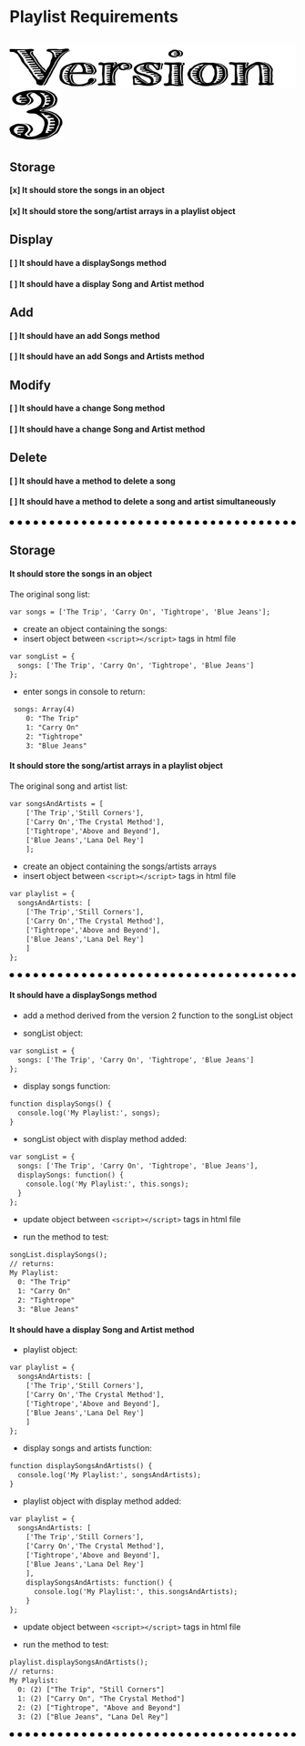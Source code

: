 # Playlist Requirements

![version](./img/version.svg) ![number 3](./img/numbers/number-3.svg)
---
## Storage

#### [x] It should store the songs in an object

#### [x] It should store the song/artist arrays in a playlist object


## Display

#### [ ] It should have a displaySongs method

#### [ ] It should have a display Song and Artist method

## Add

#### [ ] It should have an add Songs method

#### [ ] It should have an add Songs and Artists method

## Modify

#### [ ] It should have a change Song method

#### [ ] It should have a change Song and Artist method

## Delete

#### [ ] It should have a method to delete a song

#### [ ] It should have a method to delete a song and artist simultaneously

![dots separator](./img/dots-separator.svg)

## Storage

#### It should store the songs in an object

 The original song list:

```
var songs = ['The Trip', 'Carry On', 'Tightrope', 'Blue Jeans'];
```

- create an object containing the songs:
- insert object between `<script></script>` tags in html file
```
var songList = {
  songs: ['The Trip', 'Carry On', 'Tightrope', 'Blue Jeans']
};
```

- enter songs in console to return:
```
 songs: Array(4)
    0: "The Trip"
    1: "Carry On"
    2: "Tightrope"
    3: "Blue Jeans"
```

#### It should store the song/artist arrays in a playlist object

The original song and artist list:
```
var songsAndArtists = [
    ['The Trip','Still Corners'],
    ['Carry On','The Crystal Method'], 
    ['Tightrope','Above and Beyond'], 
    ['Blue Jeans','Lana Del Rey']
    ];   
```
- create an object containing the songs/artists arrays
- insert object between `<script></script>` tags in html file

```
var playlist = {
  songsAndArtists: [
    ['The Trip','Still Corners'],
    ['Carry On','The Crystal Method'], 
    ['Tightrope','Above and Beyond'], 
    ['Blue Jeans','Lana Del Rey']
    ]
};
```
![dots separator](./img/dots-separator.svg)

#### It should have a displaySongs method

- add a method derived from the version 2 function to the songList object

- songList object:
```
var songList = {
  songs: ['The Trip', 'Carry On', 'Tightrope', 'Blue Jeans']
};
```

- display songs function:
```
function displaySongs() {
  console.log('My Playlist:', songs);
}
```
- songList object with display method added:
```
var songList = {
  songs: ['The Trip', 'Carry On', 'Tightrope', 'Blue Jeans'],
  displaySongs: function() {
    console.log('My Playlist:', this.songs);
  }
};
```
- update object between `<script></script>` tags in html file

- run the method to test:

```
songList.displaySongs();
// returns:
My Playlist:
  0: "The Trip"
  1: "Carry On"
  2: "Tightrope"
  3: "Blue Jeans"

```

#### It should have a display Song and Artist method

- playlist object:
```
var playlist = {
  songsAndArtists: [
    ['The Trip','Still Corners'],
    ['Carry On','The Crystal Method'], 
    ['Tightrope','Above and Beyond'], 
    ['Blue Jeans','Lana Del Rey']
    ]
};
```

- display songs and artists function:

```
function displaySongsAndArtists() {
  console.log('My Playlist:', songsAndArtists);
}
```

- playlist object with display method added:

```
var playlist = {
  songsAndArtists: [
    ['The Trip','Still Corners'],
    ['Carry On','The Crystal Method'], 
    ['Tightrope','Above and Beyond'], 
    ['Blue Jeans','Lana Del Rey']
    ],
    displaySongsAndArtists: function() {
      console.log('My Playlist:', this.songsAndArtists);
    }
};
```

- update object between `<script></script>` tags in html file

- run the method to test:

```
playlist.displaySongsAndArtists();
// returns:
My Playlist:
  0: (2) ["The Trip", "Still Corners"]
  1: (2) ["Carry On", "The Crystal Method"]
  2: (2) ["Tightrope", "Above and Beyond"]
  3: (2) ["Blue Jeans", "Lana Del Rey"]

```
![dots separator](./img/dots-separator.svg)